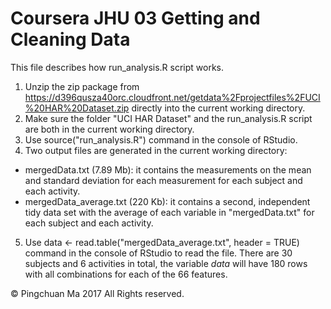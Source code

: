 # Coursera JHU 03 Getting and Cleaning Data
This file describes how run_analysis.R script works.
1. Unzip the zip package from https://d396qusza40orc.cloudfront.net/getdata%2Fprojectfiles%2FUCI%20HAR%20Dataset.zip directly into the current working directory.
2. Make sure the folder "UCI HAR Dataset" and the run_analysis.R script are both in the current working directory.
3. Use source("run_analysis.R") command in the console of RStudio. 
4. Two output files are generated in the current working directory:
  - mergedData.txt (7.89 Mb): it contains the measurements on the mean and standard deviation for each measurement for each subject and each activity.
  - mergedData_average.txt (220 Kb): it contains a second, independent tidy data set with the average of each variable in "mergedData.txt" for each subject and each activity.
5. Use data <- read.table("mergedData_average.txt", header = TRUE) command in the console of RStudio to read the file. There are 30 subjects and 6 activities in total, the variable *data* will have 180 rows with all combinations for each of the 66 features. 

© Pingchuan Ma 2017 All Rights reserved.
